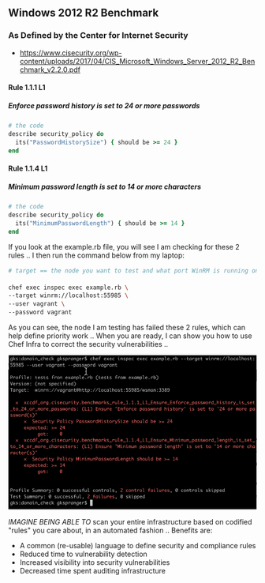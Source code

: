 ## Windows 2012 R2 Benchmark
### As Defined by the Center for Internet Security
- https://www.cisecurity.org/wp-content/uploads/2017/04/CIS_Microsoft_Windows_Server_2012_R2_Benchmark_v2.2.0.pdf

#### Rule 1.1.1 L1
##### Enforce password history is set to 24 or more passwords
```ruby
# the code
describe security_policy do
  its("PasswordHistorySize") { should be >= 24 }
end
```

#### Rule 1.1.4 L1
##### Minimum password length is set to 14 or more characters
```ruby
# the code
describe security_policy do
  its("MinimumPasswordLength") { should be >= 14 }
end
```

If you look at the example.rb file, you will see I am checking for these 2 rules .. I then run the command below from my laptop:

```bash
# target == the node you want to test and what port WinRM is running on

chef exec inspec exec example.rb \
--target winrm://localhost:55985 \
--user vagrant \
--password vagrant
```

As you can see, the node I am testing has failed these 2 rules, which can help define priority work .. When you are ready, I can show you how to use Chef Infra to correct the security vulnerabilities ..

![InSpec Output](./inspec-cli.png "InSpec Output")

*IMAGINE BEING ABLE TO* scan your entire infrastructure based on codified "rules" you care about, in an automated fashion .. Benefits are:
- A common (re-usable) language to define security and compliance rules
- Reduced time to vulnerability detection
- Increased visibility into security vulnerabilities
- Decreased time spent auditing infrastructure

